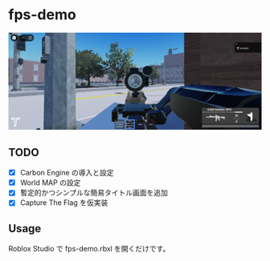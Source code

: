 # fps-demo
![fps-demo のゲーム画面](example.png "fps-demo のゲーム画面")

## TODO
- [x] Carbon Engine の導入と設定
- [x] World MAP の設定
- [x] 暫定的かつシンプルな簡易タイトル画面を追加
- [x] Capture The Flag を仮実装

## Usage
Roblox Studio で fps-demo.rbxl を開くだけです。
